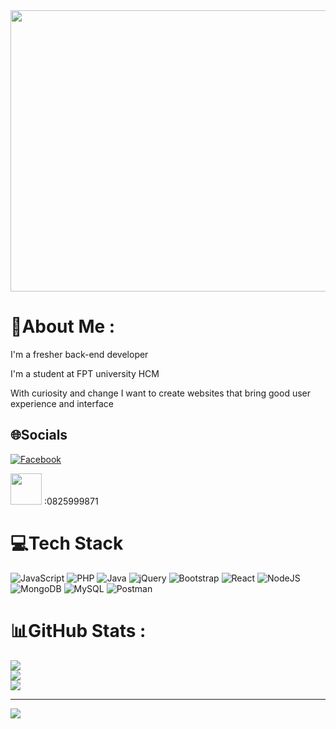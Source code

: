 <img src="https://acegif.com/wp-content/gif/outerspace-58.gif" width="850" height="450" style="float:center"/>

# 💫About Me :
I'm a fresher back-end developer

I'm a student at FPT university HCM

With curiosity and change I want to create websites that bring good user experience and interface

## 🌐Socials
[![Facebook](https://img.shields.io/badge/Facebook-%231877F2.svg?logo=Facebook&logoColor=white)](https://facebook.com/huynhchibao11)
<p><img width="50x" height="50px" src="https://play-lh.googleusercontent.com/rFIOt4fDSCgJh_FkHU2qP8YiZUUhfVoKoNfQFbPEM-Wl8zuyuwn7vzkEx_XMh5B6FfO3"> :0825999871</p>

# 💻Tech Stack
![JavaScript](https://img.shields.io/badge/javascript-%23323330.svg?style=for-the-badge&logo=javascript&logoColor=%23F7DF1E) ![PHP](https://img.shields.io/badge/php-%23777BB4.svg?style=for-the-badge&logo=php&logoColor=white) ![Java](https://img.shields.io/badge/java-%23ED8B00.svg?style=for-the-badge&logo=java&logoColor=white) ![jQuery](https://img.shields.io/badge/jquery-%230769AD.svg?style=for-the-badge&logo=jquery&logoColor=white) ![Bootstrap](https://img.shields.io/badge/bootstrap-%23563D7C.svg?style=for-the-badge&logo=bootstrap&logoColor=white) ![React](https://img.shields.io/badge/react-%2320232a.svg?style=for-the-badge&logo=react&logoColor=%2361DAFB) ![NodeJS](https://img.shields.io/badge/node.js-6DA55F?style=for-the-badge&logo=node.js&logoColor=white) ![MongoDB](https://img.shields.io/badge/MongoDB-%234ea94b.svg?style=for-the-badge&logo=mongodb&logoColor=white) ![MySQL](https://img.shields.io/badge/mysql-%2300f.svg?style=for-the-badge&logo=mysql&logoColor=white) ![Postman](https://img.shields.io/badge/Postman-FF6C37?style=for-the-badge&logo=postman&logoColor=white)
# 📊GitHub Stats :
![](https://github-readme-stats.vercel.app/api?username=HuynhChiBao1109&theme=dracula&hide_border=true&include_all_commits=false&count_private=true)<br/>
![](https://github-readme-streak-stats.herokuapp.com/?user=HuynhChiBao1109&theme=dracula&hide_border=true)<br/>
![](https://github-readme-stats.vercel.app/api/top-langs/?username=HuynhChiBao1109&theme=dracula&hide_border=true&include_all_commits=false&count_private=true&layout=compact)

---
[![](https://visitcount.itsvg.in/api?id=HuynhChiBao1109&icon=0&color=0)](https://visitcount.itsvg.in)


